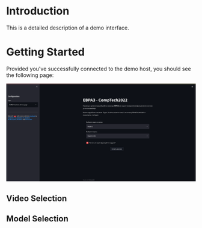 # Introduction

This is a detailed description of a demo interface.

# Getting Started

Provided you've successfully connected to the demo host, you should see the following page:

![start](../diagrams/ug/evraz_demo_page.png)

## Video Selection

## Model Selection
